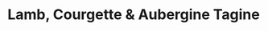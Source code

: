---
title: "Lamb, Courgette & Aubergine Tagine"
excerpt: ""
header:
  overlay_image: /assets/images/lamb.jpg
  caption: "Photo credit: [pixabay](https://pixabay.com)"
ingredients: 
  - 450g lamb shoulder, cubed
  - 2 tsp <a href="https://www.bbcgoodfood.com/recipes/ras-el-hanout-spice-mix">ras el hanout</a> spice
  - 2 cinnamon sticks
  - 2 tbsp olive oil
  - 2 tbsp honey
  - 1 onion, diced
  - 1 courgette, sliced
  - 1/2 aubergine, 2cm dice
  - 1 red pepper, cut to 2cm pieces
  - 50g sultanas
  - 250ml lamb stock
  - 2 tbsp parsley, chopped
  - 1 tbsp mint, chopped
instructions:
  - Preheat oven to 160°C/140°C fan 
  - Put the lamb, spices, oil, honey, vegetables and sultanas into a large tagine or casserole with a pinch of salt and mix well.
  - Pour over the stock, put the lid on and cook in the oven for 2 hours.
  - Remove the lid, stir well and cook for another 15 mins.
  - Sprinkle with parsley and mint and serve.
cooking_time: 2.5 hours
portions: 4

# Source describes where the recipe came from
source:
  scope: adapted # adapted = resembles the original, # inspired = changed a lot
  type: book # web or book
---